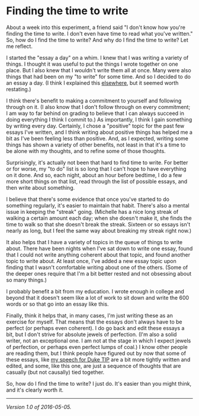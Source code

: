 Finding the time to write
=========================

About a week into this experiment, a friend said "I don't know how you're
finding the time to write.  I don't even have time to read what you've
written." So, how do I find the time to write?  And why do I find the
time to write?  Let me reflect.

I started the "essay a day" on a whim.  I knew that I was writing a 
variety of things.  I thought it was useful to put the things I wrote
together on one place.  But I also knew that I wouldn't write them all
at once.  Many were also things that had been on my "to write" for 
some time.  And so I decided to do an essay a day.  (I think I explained
this [elsewhere](genesis.html), but it seemed worth restating.)

I think there's benefit to making a commitment to yourself and following
through on it.  (I also know that I don't follow through on every
commitment; I am way to far behind on grading to believe that I can
always succeed in doing everything I think I commit to.)  As importantly,
I think I gain something by writing every day.  Certainly, I chose a 
"positive" topic for the past few essays I've written, and I think writing
about positive things has helped me a bit as I've been feeling less than
positive.  And, as I expected, writing some things has shown a variety
of other benefits, not least in that it's a time to be alone with my 
thoughts, and to refine some of those thoughts.

Surprisingly, it's actually not been that hard to find time to write.
For better or for worse, my "to do" list is so long that I can't hope to
have everything on it done.  And so, each night, about an hour before
bedtime, I do a few more short things on that list, read through the
list of possible essays, and then write about something.

I believe that there's some evidence that once you've started to do
something regularly, it's easier to maintain that habit.  There's also
a mental issue in keeping the "streak" going.  (Michelle has a nice
long streak of walking a certain amount each day; when she doesn't make
it, she finds the time to walk so that she doesn't break the streak.
Sixteen or so essays isn't nearly as long, but I feel the same way about
breaking my streak right now.)

It also helps that I have a variety of topics in the queue of things
to write about.  There have been nights when I've sat down to write one
essay, found that I could not write anything coherent about that topic,
and found another topic to write about.  At least once, I've added a
new essay topic upon finding that I wasn't comfortable writing about one
of the others.  (Some of the deeper ones require that I'm a bit better
rested and not obsessing about so many things.)

I probably benefit a bit from my education.  I wrote enough in college
and beyond that it doesn't seem like a lot of work to sit down and 
write the 600 words or so that go into an essay like this.  

Finally,  think it helps that, in many cases, I'm just writing these as
an exercise for myself.  That means that the essays don't always have to
be perfect (or perhaps even coherent).  I do go back and edit these essays
a bit, but I don't strive for absolute jewels of perfection.  (I'm also
a solid writer, not an exceptional one.  I am not at the stage in which
I expect jewels of perfection, or perhaps even perfect lumps of coal.)
I know other people are reading them, but I think people have
figured out by now that some of these essays, like [my speech for Duke
TIP](duke-tip-2016.html) are a bit more tightly written and edited, and
some, like this one, are just a sequence of thoughts that are casually
(but not causally) tied together.

So, how do I find the time to write?  I just do.  It's easier than you
might think, and it's clearly worth it.

---

*Version 1.0 of 2016-05-05.*
